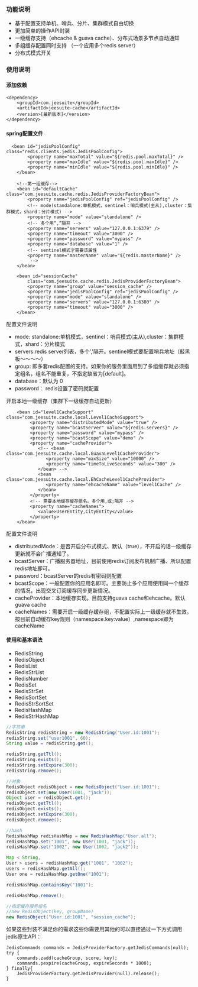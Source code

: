 ### 功能说明

- 基于配置支持单机、哨兵、分片、集群模式自由切换
- 更加简单的操作API封装
- 一级缓存支持（ehcache & guava cache）、分布式场景多节点自动通知
- 多组缓存配置同时支持 （一个应用多个redis server）
- 分布式模式开关

### 使用说明

#### 添加依赖

```
<dependency>
    <groupId>com.jeesuite</groupId>
    <artifactId>jeesuite-cache</artifactId>
    <version>[最新版本]</version>
</dependency>
```

#### spring配置文件

```
  <bean id="jedisPoolConfig" class="redis.clients.jedis.JedisPoolConfig">
        <property name="maxTotal" value="${redis.pool.maxTotal}" />
        <property name="maxIdle" value="${redis.pool.maxIdle}" />
        <property name="minIdle" value="${redis.pool.minIdle}" />
    </bean>

    <!--第一组缓存-->
    <bean id="defaultCache" class="com.jeesuite.cache.redis.JedisProviderFactoryBean">
        <property name="jedisPoolConfig" ref="jedisPoolConfig" />
        <!-- mode(standalone:单机模式，sentinel：哨兵模式(主从),cluster：集群模式，shard：分片模式) -->
        <property name="mode" value="standalone" />
        <!-- 多个用“,”隔开 -->
        <property name="servers" value="127.0.0.1:6379" />
        <property name="timeout" value="3000" />
        <property name="password" value="mypass" />
        <property name="database" value="1" />
        <!-- sentinel模式才需要该属性
        <property name="masterName" value="${redis.masterName}" />
         -->
    </bean>

    <bean id="sessionCache"
        class="com.jeesuite.cache.redis.JedisProviderFactoryBean">
        <property name="group" value="session_cache" />
        <property name="jedisPoolConfig" ref="jedisPoolConfig" />
        <property name="mode" value="standalone" />
        <property name="servers" value="127.0.0.1:6380" />
        <property name="timeout" value="3000" />
    </bean>
```

配置文件说明

* mode:  standalone:单机模式，sentinel：哨兵模式\(主从\),cluster：集群模式，shard：分片模式
* servers:redis server列表，多个','隔开。sentinel模式要配置哨兵地址（敲黑板～～～～）
* group: 即多套redis配置的支持。如果你的服务里面用到了多组缓存就必须指定组名，组名不能重复，不指定缺省为\[default\]。
* database：默认为 0
* password： redis设置了密码就配置

开启本地一级缓存（集群下一级缓存自动更新）

```
    <bean id="level1CacheSupport" class="com.jeesuite.cache.local.Level1CacheSupport">
         <property name="distributedMode" value="true" />
         <property name="bcastServer" value="${redis.servers}" />
         <property name="password" value="mypass" />
         <property name="bcastScope" value="demo" />
         <property name="cacheProvider">
            <!-- <bean class="com.jeesuite.cache.local.GuavaLevel1CacheProvider">
               <property name="maxSize" value="10000" />
               <property name="timeToLiveSeconds" value="300" />
            </bean> -->
            <bean class="com.jeesuite.cache.local.EhCacheLevel1CacheProvider">
               <property name="ehcacheName" value="level1Cache" />
            </bean>
         </property>
         <!-- 需要本地缓存缓存组名。多个用,或;隔开 -->
         <property name="cacheNames">
            <value>UserEntity,CityEntity</value>
         </property>
    </bean>
```

配置文件说明

* distributedMode：是否开启分布式模式、默认（true），不开启的话一级缓存更新就不会广播通知了。
* bcastServer：广播服务器地址，目前使用redis订阅发布机制广播、所以配置redis地址即可。
* password：bcastServer的redis有密码则配置
* bcastScope：一般配置你的应用名即可。主要防止多个应用使用同一个缓存的情况，出现交叉订阅缓存同步更新情况。
* cacheProvider：本地缓存实现。目前支持guava cache和ehcache。默认guava cache
* cacheNames：需要开启一级缓存缓存组，不配置实际上一级缓存就不生效。按目前自动缓存key规则（namespace.key:value）,namespace即为cacheName

#### 使用和基本语法

* RedisString
* RedisObject
* RedisList
* RedisStrList
* RedisNumber
* RedisSet
* RedisStrSet
* RedisSortSet
* RedisStrSortSet
* RedisHashMap
* RedisStrHashMap

```java
//字符串
RedisString redisString = new RedisString("User.id:1001");
redisString.set("user1001", 60);
String value = redisString.get();

redisString.getTtl();
redisString.exists();
redisString.setExpire(300);
redisString.remove();

//对象
RedisObject redisObject = new RedisObject("User.id:1001");
redisObject.set(new User(1001, "jack"));
Object user = redisObject.get();
redisObject.getTtl();
redisObject.exists();
redisObject.setExpire(300);
redisObject.remove();

//hash 
RedisHashMap redisHashMap = new RedisHashMap("User.all");
redisHashMap.set("1001", new User(1001, "jack"));
redisHashMap.set("1002", new User(1002, "jack2"));

Map < String,
User > users = redisHashMap.get("1001", "1002");
users = redisHashMap.getAll();
User one = redisHashMap.getOne("1001");

redisHashMap.containsKey("1001");

redisHashMap.remove();

//指定缓存服务组名
//new RedisObject(key, groupName)
new RedisObject("User.id:1001", "session_cache");
```

如果这些封装不满足你的需求这些你需要用其他的可以直接通过一下方式调用jedis原生API：

```
JedisCommands commands = JedisProviderFactory.getJedisCommands(null);
try {            
    commands.zadd(cacheGroup, score, key);
    commands.pexpire(cacheGroup, expireSeconds * 1000);
} finally{
    JedisProviderFactory.getJedisProvider(null).release();
}
```



